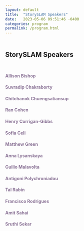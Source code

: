```yaml
---
layout: default
title:  "StorySLAM Speakers"
date:   2023-05-06 09:51:46 -0400
categories: program
permalink: /program.html
---
```


<div style="padding-bottom: 5px;"></div>
<h2>StorySLAM Speakers</h2>

<div style="padding-top: 10px;"></div>

 <div class="speakers-grid-container">
    <div class="speakers-name"><h4 style="color:#8d7698">Allison Bishop</h4></div>
    <div class="speakers-name"><h4 style="color:#8d7698">Suvradip Chakraborty</h4></div>
    <div class="speakers-name"><h4 style="color:#8d7698">Chitchanok Chuengsatiansup</h4></div>
    <div class="speakers-name"><h4 style="color:#8d7698">Ran Cohen</h4></div>
    <div class="speakers-name"><h4 style="color:#8d7698">Henry Corrigan-Gibbs</h4></div>
    <div class="speakers-name"><h4 style="color:#8d7698">Sofia Celi</h4></div>
    <div class="speakers-name"><h4 style="color:#8d7698">Matthew Green</h4></div>
    <div class="speakers-name"><h4 style="color:#8d7698">Anna Lysanskaya</h4></div>
    <div class="speakers-name"><h4 style="color:#8d7698">Guilio Malavolta</h4></div>
    <div class="speakers-name"><h4 style="color:#8d7698">Antigoni Polychroniadou</h4></div>
    <div class="speakers-name"><h4 style="color:#8d7698">Tal Rabin</h4></div>
    <div class="speakers-name"><h4 style="color:#8d7698">Francisco Rodrigues</h4></div>
    <div class="speakers-name"><h4 style="color:#8d7698">Amit Sahai</h4></div>
    <div class="speakers-name"><h4 style="color:#8d7698">Sruthi Sekar</h4></div>
    <div class="speakers-name"> </div>
  </div>

<iframe src="" width="800" height="600" frameborder="0" marginheight="0" marginwidth="0"></iframe>
<div style="padding-bottom: 60px;"></div>

